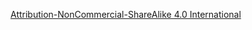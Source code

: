 [Attribution-NonCommercial-ShareAlike 4.0 International](http://creativecommons.org/licenses/by-nc-sa/4.0/legalcode)
